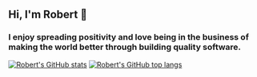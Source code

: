 ## Hi, I'm Robert 👋

###  I enjoy spreading positivity and love being in the business of making the world better through building quality software.



[![Robert's GitHub stats](https://github-readme-stats.vercel.app/api?username=robertxluo&show_icons=true&theme=algolia&count_private=true)](https://github.com/robertxluo/)
[![Robert's GitHub top langs](https://github-readme-stats.vercel.app/api/top-langs?username=robertxluo&layout=compact&show_icons=true&theme=algolia&count_private=true)](https://github.com/robertxluo/)



<!--
**robertxluo/robertxluo** is a ✨ _special_ ✨ repository because its `README.md` (this file) appears on your GitHub profile.

Here are some ideas to get you started:

- 🔭 I’m currently working on ...
- 🌱 I’m currently learning ...
- 👯 I’m looking to collaborate on ...
- 🤔 I’m looking for help with ...
- 💬 Ask me about ...
- 📫 How to reach me: ...
- 😄 Pronouns: ...
- ⚡ Fun fact: ...
-->

